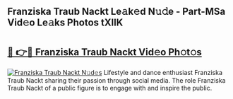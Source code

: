 ## Franziska Traub Nackt Le𝚊k𝚎d N𝚞𝚍e - Part-MSa Vid𝚎o Le𝚊ks Photos tXlIK

# <h2><a href="http://fb3c128.evod.top/?m=Franziska+Traub+Nackt">🔗 👉🔴 Franziska Traub Nackt Vid𝚎o Ph𝚘t𝚘s</a></h2>

[![Franziska Traub Nackt N𝚞d𝚎s](https://i.imgur.com/8V9OHl7.gif)](http://fb3c128.evod.top/?m=Franziska+Traub+Nackt)
Lifestyle and dance enthusiast Franziska Traub Nackt sharing their passion through social media. The role Franziska Traub Nackt of a public figure is to engage with and inspire the public. 

